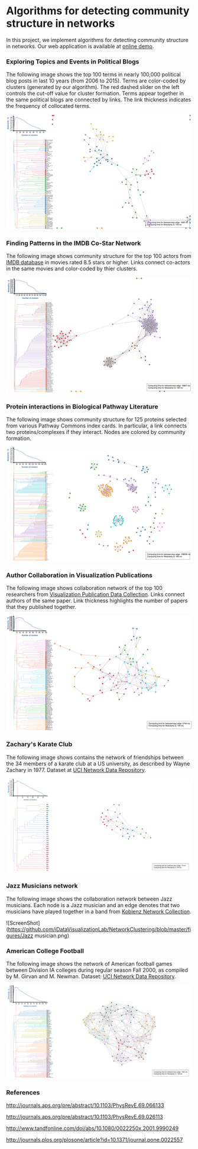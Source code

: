 # Algorithms for detecting community structure in networks
In this project, we implement algorithms for detecting community structure in networks. 
Our web application is available at [online demo](http://hexagon.esy.es/).

### Exploring Topics and Events in Political Blogs
The following image shows the top 100 terms in nearly 100,000 political blog posts in last 10 years (from 2006 to 2015). Terms are color-coded by clusters (generated by our algorithm). The red dashed slider on the left controls the cut-off value for cluster formation. Terms appear together in the same political blogs are connected by links. The link thickness indicates the frequency of collocated terms. 

![ScreenShot](https://github.com/iDataVisualizationLab/NetworkClustering/blob/master/figures/text_100.png)

### Finding Patterns in the IMDB Co-Star Network
The following image shows community structure for the top 100 actors from [IMDB database](http://www.imdb.com/interfaces) in movies rated 8.5 stars or higher. Links connect co-actors in the same movies and color-coded by thier clusters. 

![ScreenShot](https://github.com/iDataVisualizationLab/NetworkClustering/blob/master/figures/imdb_125.png)

### Protein interactions in Biological Pathway Literature
The following image shows community structure for 125 proteins selected from various Pathway Commons index cards. In particular, a link connects two proteins/complexes if they interact. Nodes are colored by community formation. 

![ScreenShot](https://github.com/iDataVisualizationLab/NetworkClustering/blob/master/figures/IndexCards.png)

### Author Collaboration in Visualization Publications
The following image shows collaboration network of the top 100 researchers from [Visualization Publication Data Collection](http://www.vispubdata.org/site/vispubdata/). Links connect authors of the same paper. Link thickness highlights the number of papers that they published together.

![ScreenShot](https://github.com/iDataVisualizationLab/NetworkClustering/blob/master/figures/vis_100.png)

### Zachary's Karate Club
The following image shows contains the network of friendships between the 34 members of a karate club at a US university, as described by Wayne Zachary in 1977. Dataset at [UCI Network Data Repository](https://networkdata.ics.uci.edu/data.php?id=105).

![ScreenShot](https://github.com/iDataVisualizationLab/NetworkClustering/blob/master/figures/karate.png)

### Jazz Musicians network
The following image shows the collaboration network between Jazz musicians.  Each node is a Jazz musician and an edge denotes that two musicians have played together in a band from [Koblenz Network Collection](http://konect.uni-koblenz.de/networks/arenas-jazz).

![ScreenShot](https://github.com/iDataVisualizationLab/NetworkClustering/blob/master/figures/Jazz musician.png)

### American College Football
The following image shows the network of American football games
between Division IA colleges during regular season Fall 2000, as compiled
by M. Girvan and M. Newman. Dataset: [UCI Network Data Repository](https://networkdata.ics.uci.edu/data.php?id=5).

![ScreenShot](https://github.com/iDataVisualizationLab/NetworkClustering/blob/master/figures/football.png)

### References

http://journals.aps.org/pre/abstract/10.1103/PhysRevE.69.066133

http://journals.aps.org/pre/abstract/10.1103/PhysRevE.69.026113

http://www.tandfonline.com/doi/abs/10.1080/0022250x.2001.9990249

http://journals.plos.org/plosone/article?id=10.1371/journal.pone.0022557
